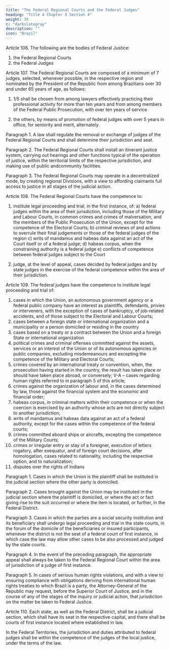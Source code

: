 ```yaml
---
title: "The Federal Regional Courts and the Federal Judges"
heading: "Title 4 Chapter 3 Section 4"
weight: 30
c: "darkslategray"
description: ""
icon: "Brazil"
---
```




Article 106. The following are the bodies of Federal Justice:
1. the Federal Regional Courts
2.  the Federal Judges

Article 107.  The Federal Regional Courts are composed of a minimum of 7 judges, selected, whenever possible, in the respective region and nominated by the President of the Republic from among Brazilians over 30 and under 65 years of age, as follows:

1. 1/5 shall be chosen from among lawyers effectively practicing their professional activity for more than ten years and from among members of the Federal Public Prosecution, with over ten years of service

2.  the others, by means of promotion of federal judges with over 5 years in office, for seniority and merit, alternately.

Paragraph 1. A law shall regulate the removal or exchange of judges of the Federal Regional Courts and shall determine their jurisdiction and seat.

Paragraph 2. The Federal Regional Courts shall install an itinerant justice system, carrying out hearings and other functions typical of the operation of justice, within the territorial limits of the respective jurisdiction, and making use of public andcommunity facilities.

Paragraph 3. The Federal Regional Courts may operate in a decentralized mode, by creating regional Divisions, with a view to affording claimants full access to justice in all stages of the judicial action.

Article 108. The Federal Regional Courts have the competence to:

1. institute legal proceeding and trial, in the first instance, of:
a) federal judges within the area of their jurisdiction, including those of the Military and Labour Courts, in common crimes and crimes of malversation, and the members of the Public Prosecution of the Union, except for the competence of the Electoral Courts;
b) criminal reviews of and actions to overrule their final judgements or those of the federal judges of the region
c) writs of mandamus and habeas data against an act of the Court itself or of a federal judge;
d) habeas corpus, when the constraining authority is a federal judge
e) conflicts of competence between federal judges subject to the Court

2.  judge, at the level of appeal, cases decided by federal judges and by state judges in the exercise of the federal competence within the area of their jurisdiction.

Article 109. The federal judges have the competence to institute legal proceeding and trial of:

1. cases in which the Union, an autonomous government agency or a federal public company have an interest as plaintiffs, defendants, privies or interveners, with the exception of cases of bankruptcy, of job-related accidents, and of those subject to the Electoral and Labour Courts;
2.  cases between a foreign state or international organization and a municipality or a person domiciled or residing in the country
3.   cases based on a treaty or a contract between the Union and a foreign State or international organization
4. political crimes and criminal offenses committed against the assets, services or an interest of the Union or of its autonomous agencies or public companies, excluding misdemeanours and excepting the competence of the Military and Electoral Courts;
5. crimes covered by an international treaty or convention, when, the prosecution having started in the country, the result has taken place or should have taken place abroad, or conversely;
V-A – cases regarding human rights referred to in paragraph 5 of this article;
6.  crimes against the organization of labour and, in the cases determined by
law, those against the financial system and the economic and financial order;
7.   habeas corpus, in criminal matters within their competence or when the
coercion is exercised by an authority whose acts are not directly subject to another
jurisdiction;
8.    writs of mandamus and habeas data against an act of a federal authority,
except for the cases within the competence of the federal courts;
9.  crimes committed aboard ships or aircrafts, excepting the competence
of the Military Courts;
10.  crimes or irregular entry or stay of a foreigner, execution of letters rogatory,
after exequatur, and of foreign court decisions, after homologation, cases related to
nationality, including the respective option, and to naturalization;
11.  disputes over the rights of Indians

Paragraph 1. Cases in which the Union is the plaintiff shall be instituted in the judicial section where the other party is domiciled.

Paragraph 2. Cases brought against the Union may be instituted in the judicial section where the plaintiff is domiciled, or where the act or fact giving rise to the suit occurred or where the item is located, or further, in the Federal District.

Paragraph 3. Cases in which the parties are a social security institution and its beneficiary shall undergo legal proceeding and trial in the state courts, in the forum of the domicile of the beneficiaries or insured participants, whenever the district is not the seat of a federal court of first instance, in which case the law may allow other cases to be also processed and judged by the state courts.

Paragraph 4. In the event of the preceding paragraph, the appropriate appeal shall  always be taken to the Federal Regional Court within the area of jurisdiction of a judge of first instance.

Paragraph 5. In cases of serious human rights violations, and with a view to ensuring compliance with obligations deriving from international human rights treaties to which Brazil is a party, the Attorney-General of the Republic may request, before the Superior Court of Justice, and in the course of any of the stages of the inquiry or judicial action, that jurisdiction on the matter be taken to Federal Justice. 

Article 110. Each state, as well as the Federal District, shall be a judicial section, which shall have its seat in the respective capital, and there shall be courts of first instance located where established in law.

In the Federal Territories, the jurisdiction and duties attributed to federal judges shall be within the competence of the judges of the local justice, under the terms of the law.


